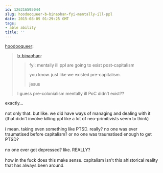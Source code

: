```yaml
---
id: 126216595044
slug: hoodooqueer-b-binaohan-fyi-mentally-ill-ppl
date: 2015-08-09 01:29:25 GMT
tags:
- able ability
title: ''
---
```

<p><a class="tumblr_blog" href="http://hoodooqueer.tumblr.com/post/126211485674">hoodooqueer</a>:</p>
<blockquote>
<p><a class="tumblr_blog" href="http://b-binaohan.tumblr.com/post/126211359084">b-binaohan</a>:</p>
<blockquote>
<p>fyi: mentally ill ppl are going to exist post-capitalism</p><p>you know. just like we existed pre-capitalism.</p><p>jesus</p>
</blockquote>
<p>I guess pre-colonialism mentally ill PoC didn&rsquo;t exist??</p>
</blockquote>

<p>exactly... <br/><br/>not only that. but like. we did have ways of managing and dealing with it (that didn't involve killing ppl like a lot of neo-primitivists seem to think)<br/><br/>i mean. taking even something like PTSD. really? no one was ever traumatised before capitalism? or no one was traumatised enough to get PTSD? <br/><br/>no one ever got depressed? like. REALLY? <br/><br/>how in the fuck does this make sense. capitalism isn't this ahistorical reality that has always been around. </p>